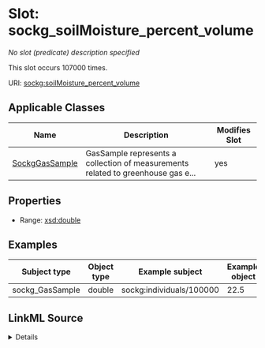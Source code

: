 

# Slot: sockg_soilMoisture_percent_volume


_No slot (predicate) description specified_






This slot occurs 107000 times.


URI: [sockg:soilMoisture_percent_volume](https://idir.uta.edu/sockg-ontology/docs/soilMoisture_percent_volume)



<!-- no inheritance hierarchy -->





## Applicable Classes

| Name | Description | Modifies Slot |
| --- | --- | --- |
| [SockgGasSample](../classes/SockgGasSample.md) | GasSample represents a collection of measurements related to greenhouse gas e... |  yes  |







## Properties

* Range: [xsd:double](http://www.w3.org/2001/XMLSchema#double)






## Examples

| Subject type | Object type | Example subject | Example object | Occurrences |
| --- | --- | --- | --- | --- |
| sockg_GasSample | double | sockg:individuals/100000 | 22.5 | 107000 |




## LinkML Source

<details>

```yaml
name: sockg_soilMoisture_percent_volume
annotations:
  count:
    tag: count
    value: 107000
description: No slot (predicate) description specified
examples:
- object:
    example_object: '22.5'
    example_object_type: double
    example_predicate: sockg:soilMoisture_percent_volume
    example_subject: sockg:individuals/100000
    example_subject_type: sockg_GasSample
from_schema: soc-kg
rank: 1000
slot_uri: sockg:soilMoisture_percent_volume
alias: sockg_soilMoisture_percent_volume
domain_of:
- sockg_GasSample
range: double

```
</details>